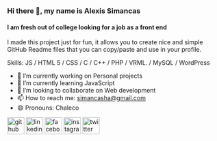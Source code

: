 ### Hi there 👋, my name is Alexis Simancas
#### I am fresh out of college looking for a job as a front end
I made this project just for fun, it allows you to create nice and simple GitHub Readme files that you can copy/paste and use in your profile.

Skills: JS / HTML 5 / CSS / C / C++ / PHP / VRML. / MySQL / WordPress

- 🔭 I’m currently working on Personal projects 
- 🌱 I’m currently learning JavaScript 
- 👯 I’m looking to collaborate on Web development 
- 📫 How to reach me: simancasha@gmail.com 
- 😄 Pronouns: Chaleco 


[<img src='https://cdn.jsdelivr.net/npm/simple-icons@3.0.1/icons/github.svg' alt='github' height='40'>](https://github.com/Chalexor)  [<img src='https://cdn.jsdelivr.net/npm/simple-icons@3.0.1/icons/linkedin.svg' alt='linkedin' height='40'>](https://www.linkedin.com/in/https://www.linkedin.com/in/chalexor//)  [<img src='https://cdn.jsdelivr.net/npm/simple-icons@3.0.1/icons/facebook.svg' alt='facebook' height='40'>](https://www.facebook.com/https://www.facebook.com/SimancasAlexis/)  [<img src='https://cdn.jsdelivr.net/npm/simple-icons@3.0.1/icons/instagram.svg' alt='instagram' height='40'>](https://www.instagram.com/https://www.instagram.com/chalexor//)  [<img src='https://cdn.jsdelivr.net/npm/simple-icons@3.0.1/icons/twitter.svg' alt='twitter' height='40'>](https://twitter.com/https://twitter.com/Chalexor)  

